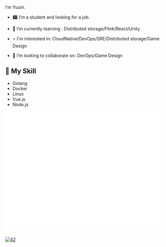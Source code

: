 

<!--
**YuuinIH/YuuinIH** is a ✨ _special_ ✨ repository because its `README.md` (this file) appears on your GitHub profile.

Here are some ideas to get you started:

- 🔭 I’m currently working on ...
- 🌱 I’m currently learning ...
- 👯 I’m looking to collaborate on ...
- 🤔 I’m looking for help with ...
- 💬 Ask me about ...
- 📫 How to reach me: ...
- 😄 Pronouns: ...
- ⚡ Fun fact: ...
-->

I‘m Yuuin.

- 🏙 I‘m a student and looking for a job.

- 🌱 I’m currently learning : Distributed storage/Flink/React/Unity
- ⭐ I'm interested in: CloudNative/DevOps/SRE/Distributed storage/Game Design
- 🤔 I’m looking to collaborate on: DevOps/Game Design

## 🌟 My Skill 
- Golang
- Docker
- Linux
- Vue.js
- Node.js

![Metrics](/github-metrics.svg)
	
[![42](https://github-readme-stats.vercel.app/api/top-langs/?username=YuuinIH&count_private=true&layout=compact&theme=github_dark&hide_border=true)](#)
